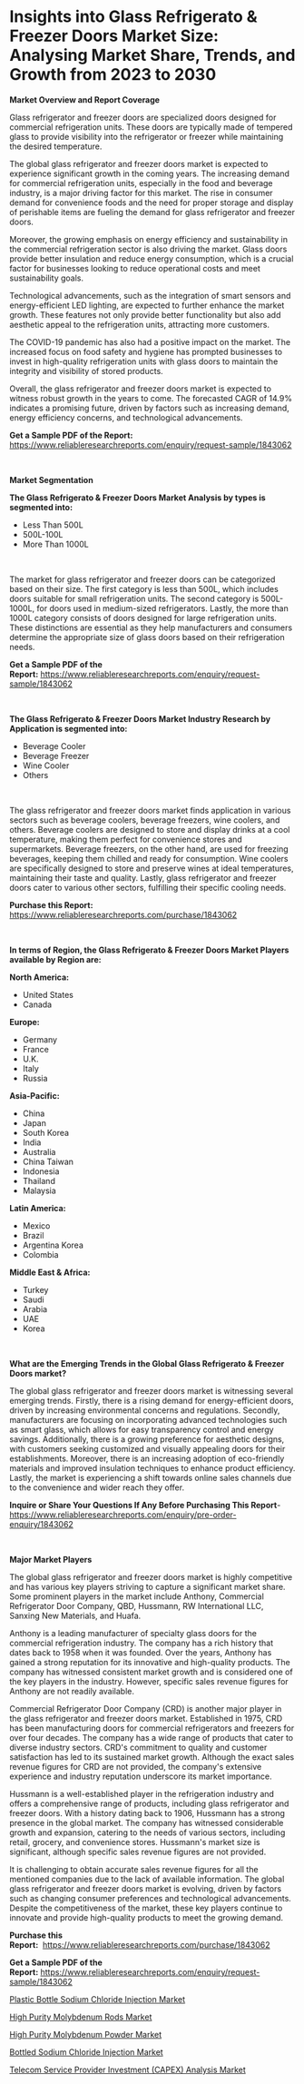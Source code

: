 <p><h1>Insights into Glass Refrigerato & Freezer Doors Market Size: Analysing Market Share, Trends, and Growth from 2023 to 2030</h1></p><p><strong>Market Overview and Report Coverage</strong></p>
<p><p>Glass refrigerator and freezer doors are specialized doors designed for commercial refrigeration units. These doors are typically made of tempered glass to provide visibility into the refrigerator or freezer while maintaining the desired temperature.</p><p>The global glass refrigerator and freezer doors market is expected to experience significant growth in the coming years. The increasing demand for commercial refrigeration units, especially in the food and beverage industry, is a major driving factor for this market. The rise in consumer demand for convenience foods and the need for proper storage and display of perishable items are fueling the demand for glass refrigerator and freezer doors.</p><p>Moreover, the growing emphasis on energy efficiency and sustainability in the commercial refrigeration sector is also driving the market. Glass doors provide better insulation and reduce energy consumption, which is a crucial factor for businesses looking to reduce operational costs and meet sustainability goals.</p><p>Technological advancements, such as the integration of smart sensors and energy-efficient LED lighting, are expected to further enhance the market growth. These features not only provide better functionality but also add aesthetic appeal to the refrigeration units, attracting more customers.</p><p>The COVID-19 pandemic has also had a positive impact on the market. The increased focus on food safety and hygiene has prompted businesses to invest in high-quality refrigeration units with glass doors to maintain the integrity and visibility of stored products.</p><p>Overall, the glass refrigerator and freezer doors market is expected to witness robust growth in the years to come. The forecasted CAGR of 14.9% indicates a promising future, driven by factors such as increasing demand, energy efficiency concerns, and technological advancements.</p></p>
<p><strong>Get a Sample PDF of the Report:</strong> <a href="https://www.reliableresearchreports.com/enquiry/request-sample/1843062">https://www.reliableresearchreports.com/enquiry/request-sample/1843062</a></p>
<p>&nbsp;</p>
<p><strong>Market Segmentation</strong></p>
<p><strong>The Glass Refrigerato & Freezer Doors Market Analysis by types is segmented into:</strong></p>
<p><ul><li>Less Than 500L</li><li>500L-100L</li><li>More Than 1000L</li></ul></p>
<p>&nbsp;</p>
<p><p>The market for glass refrigerator and freezer doors can be categorized based on their size. The first category is less than 500L, which includes doors suitable for small refrigeration units. The second category is 500L-1000L, for doors used in medium-sized refrigerators. Lastly, the more than 1000L category consists of doors designed for large refrigeration units. These distinctions are essential as they help manufacturers and consumers determine the appropriate size of glass doors based on their refrigeration needs.</p></p>
<p><strong>Get a Sample PDF of the Report:</strong>&nbsp;<a href="https://www.reliableresearchreports.com/enquiry/request-sample/1843062">https://www.reliableresearchreports.com/enquiry/request-sample/1843062</a></p>
<p>&nbsp;</p>
<p><strong>The Glass Refrigerato & Freezer Doors Market Industry Research by Application is segmented into:</strong></p>
<p><ul><li>Beverage Cooler</li><li>Beverage Freezer</li><li>Wine Cooler</li><li>Others</li></ul></p>
<p>&nbsp;</p>
<p><p>The glass refrigerator and freezer doors market finds application in various sectors such as beverage coolers, beverage freezers, wine coolers, and others. Beverage coolers are designed to store and display drinks at a cool temperature, making them perfect for convenience stores and supermarkets. Beverage freezers, on the other hand, are used for freezing beverages, keeping them chilled and ready for consumption. Wine coolers are specifically designed to store and preserve wines at ideal temperatures, maintaining their taste and quality. Lastly, glass refrigerator and freezer doors cater to various other sectors, fulfilling their specific cooling needs.</p></p>
<p><strong>Purchase this Report:</strong>&nbsp; <a href="https://www.reliableresearchreports.com/purchase/1843062">https://www.reliableresearchreports.com/purchase/1843062</a></p>
<p>&nbsp;</p>
<p><strong>In terms of Region, the Glass Refrigerato & Freezer Doors Market Players available by Region are:</strong></p>
<p>
    <p> <strong> North America: </strong>
        <ul>
            <li>United States</li>
            <li>Canada</li>
        </ul>
        </p> 
    <p> <strong> Europe: </strong>
        <ul>
            <li>Germany</li>
            <li>France</li>
            <li>U.K.</li>
            <li>Italy</li>
            <li>Russia</li>
        </ul>
        </p> 
    <p> <strong> Asia-Pacific: </strong>
        <ul>
            <li>China</li>
            <li>Japan</li>
            <li>South Korea</li>
            <li>India</li>
            <li>Australia</li>
            <li>China Taiwan</li>
            <li>Indonesia</li>
            <li>Thailand</li>
            <li>Malaysia</li>
        </ul>
        </p> 
    <p> <strong> Latin America: </strong>
        <ul>
            <li>Mexico</li>
            <li>Brazil</li>
            <li>Argentina Korea</li>
            <li>Colombia</li>
        </ul>
        </p> 
    <p> <strong> Middle East & Africa: </strong>
        <ul>
            <li>Turkey</li>
            <li>Saudi</li>
            <li>Arabia</li>
            <li>UAE</li>
            <li>Korea</li>
        </ul>
    </p>
    </p>
<p>&nbsp;</p>
<p><strong>What are the Emerging Trends in the Global Glass Refrigerato & Freezer Doors market?</strong></p>
<p><p>The global glass refrigerator and freezer doors market is witnessing several emerging trends. Firstly, there is a rising demand for energy-efficient doors, driven by increasing environmental concerns and regulations. Secondly, manufacturers are focusing on incorporating advanced technologies such as smart glass, which allows for easy transparency control and energy savings. Additionally, there is a growing preference for aesthetic designs, with customers seeking customized and visually appealing doors for their establishments. Moreover, there is an increasing adoption of eco-friendly materials and improved insulation techniques to enhance product efficiency. Lastly, the market is experiencing a shift towards online sales channels due to the convenience and wider reach they offer.</p></p>
<p><strong>Inquire or Share Your Questions If Any Before Purchasing This Report</strong>- <a href="https://www.reliableresearchreports.com/enquiry/pre-order-enquiry/1843062">https://www.reliableresearchreports.com/enquiry/pre-order-enquiry/1843062</a></p>
<p>&nbsp;</p>
<p><strong>Major Market Players</strong></p>
<p><p>The global glass refrigerator and freezer doors market is highly competitive and has various key players striving to capture a significant market share. Some prominent players in the market include Anthony, Commercial Refrigerator Door Company, QBD, Hussmann, RW International LLC, Sanxing New Materials, and Huafa.</p><p>Anthony is a leading manufacturer of specialty glass doors for the commercial refrigeration industry. The company has a rich history that dates back to 1958 when it was founded. Over the years, Anthony has gained a strong reputation for its innovative and high-quality products. The company has witnessed consistent market growth and is considered one of the key players in the industry. However, specific sales revenue figures for Anthony are not readily available.</p><p>Commercial Refrigerator Door Company (CRD) is another major player in the glass refrigerator and freezer doors market. Established in 1975, CRD has been manufacturing doors for commercial refrigerators and freezers for over four decades. The company has a wide range of products that cater to diverse industry sectors. CRD's commitment to quality and customer satisfaction has led to its sustained market growth. Although the exact sales revenue figures for CRD are not provided, the company's extensive experience and industry reputation underscore its market importance.</p><p>Hussmann is a well-established player in the refrigeration industry and offers a comprehensive range of products, including glass refrigerator and freezer doors. With a history dating back to 1906, Hussmann has a strong presence in the global market. The company has witnessed considerable growth and expansion, catering to the needs of various sectors, including retail, grocery, and convenience stores. Hussmann's market size is significant, although specific sales revenue figures are not provided.</p><p>It is challenging to obtain accurate sales revenue figures for all the mentioned companies due to the lack of available information. The global glass refrigerator and freezer doors market is evolving, driven by factors such as changing consumer preferences and technological advancements. Despite the competitiveness of the market, these key players continue to innovate and provide high-quality products to meet the growing demand.</p></p>
<p><strong>Purchase this Report:</strong>&nbsp;&nbsp;<a href="https://www.reliableresearchreports.com/purchase/1843062">https://www.reliableresearchreports.com/purchase/1843062</a></p>
<p></p>
<p><strong>Get a Sample PDF of the Report:</strong>&nbsp;<a href="https://www.reliableresearchreports.com/enquiry/request-sample/1843062">https://www.reliableresearchreports.com/enquiry/request-sample/1843062</a></p>
<p><p><a href="https://medium.com/@akshatreportprime/plastic-bottle-sodium-chloride-injection-market-outlook-industry-overview-and-forecast-2023-to-3d247e20ce27">Plastic Bottle Sodium Chloride Injection Market</a></p><p><a href="https://www.linkedin.com/pulse/high-purity-molybdenum-rods-market-share-amp-new-trends/">High Purity Molybdenum Rods Market</a></p><p><a href="https://www.linkedin.com/pulse/high-purity-molybdenum-powder-market-size-share-amp-trends/">High Purity Molybdenum Powder Market</a></p><p><a href="https://medium.com/@snehareportprime/bottled-sodium-chloride-injection-market-research-report-its-history-and-forecast-2023-to-2030-ee37b4e8567a">Bottled Sodium Chloride Injection Market</a></p><p><a href="https://www.linkedin.com/pulse/telecom-service-provider-investment-capex-analysis-12f/">Telecom Service Provider Investment (CAPEX) Analysis Market</a></p></p>